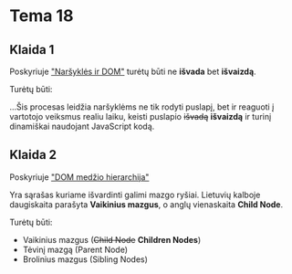 # Tema 18

## Klaida 1

Poskyriuje ["Naršyklės ir DOM"](https://codeacademy.online/dashboard/modules/js2/2ubneM38T2D7PZHNscis/131235892#Nar%C5%A1ykl%C4%97s-ir-DOM) turėtų būti ne **išvada** bet **išvaizdą**.

Turėtų būti:

...Šis procesas leidžia naršyklėms ne tik rodyti puslapį, bet ir reaguoti į vartotojo veiksmus realiu laiku, keisti puslapio ~~išvadą~~ **išvaizdą** ir turinį dinamiškai naudojant JavaScript kodą.

## Klaida 2

Poskyriuje ["DOM medžio hierarchija"](https://codeacademy.online/dashboard/modules/js2/2ubneM38T2D7PZHNscis/131235892#DOM-med%C5%BEio-hierarchija) 

Yra sąrašas kuriame išvardinti galimi mazgo ryšiai. Lietuvių kalboje daugiskaita parašyta **Vaikinius mazgus**, o anglų vienaskaita **Child Node**. 

Turėtų būti:

- Vaikinius mazgus (~~Child Node~~ **Children Nodes**)
- Tėvinį mazgą (Parent Node)
- Brolinius mazgus (Sibling Nodes)